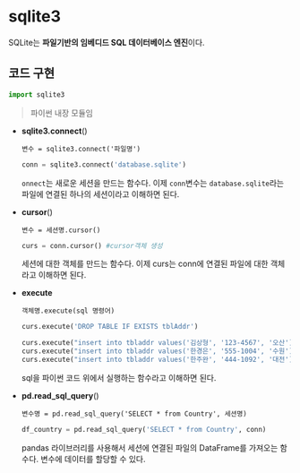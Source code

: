 # sqlite3

SQLite는 **파일기반의 임베디드 SQL 데이터베이스 엔진**이다.



## 코드 구현

```python
import sqlite3
```

>  파이썬 내장 모듈임



- **sqlite3.connect**()

  `변수 = sqlite3.connect('파일명')`

  ```python
  conn = sqlite3.connect('database.sqlite')
  ```

  `onnect`는 새로운 세션을 만드는 함수다. 이제 `conn`변수는 `database.sqlite`라는 파일에 연결된 하나의 세션이라고 이해하면 된다.

- **cursor**()

  `변수 = 세션명.cursor()`

  ```python
  curs = conn.cursor() #cursor객체 생성
  ```

  세션에 대한 객체를 만드는 함수다. 이제 curs는  conn에 연결된 파일에 대한 객체라고 이해하면 된다.

- **execute**

  `객체명.execute(sql 명령어)`

  ```python
  curs.execute('DROP TABLE IF EXISTS tblAddr') 
  
  curs.execute("insert into tbladdr values('김상형', '123-4567', '오산')")
  curs.execute("insert into tbladdr values('한경은', '555-1004', '수원')")
  curs.execute("insert into tbladdr values('한주완', '444-1092', '대전')")
  ```

  sql을 파이썬 코드 위에서 실행하는 함수라고 이해하면 된다.



- **pd.read_sql_query**()

  `변수명 = pd.read_sql_query('SELECT * from Country', 세션명)`

  ```python
  df_country = pd.read_sql_query('SELECT * from Country', conn)
  ```

  pandas 라이브러리를 사용해서 세션에 연결된 파일의 DataFrame를 가져오는 함수다. 변수에 데이터를 할당할 수 있다.